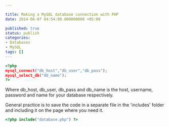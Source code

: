 ```yaml
---

title: Making a MySQL database connection with PHP
date: 2014-06-07 04:54:08.000000000 +05:00

published: true
status: publish
categories:
- Databases
- MySQL
tags: []
---
```

 
```php
<?php
mysql_connect("db_host","db_user","db_pass");
mysql_select_db("db_name");
?>
```

Where db_host, db_user, db_pass and db_name is the host, username, password and name for your database respectively.

General practice is to save the code in a separate file in the 'includes' folder and including it on the page where you need it.
 
```php
<?php include("database.php") ?>
```

